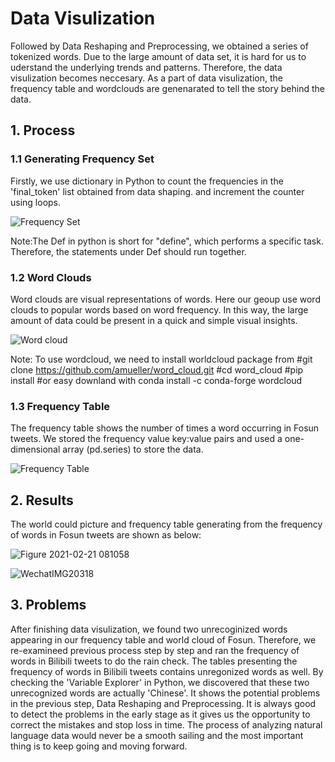 # Data Visulization 
Followed by Data Reshaping and Preprocessing, we obtained a series of tokenized words. Due to the large amount of data set, it is hard for us to uderstand the underlying trends and patterns. Therefore, the data visulization becomes neccesary. As a part of data visulization, the frequency table and wordclouds are genenarated to tell the story behind the data.   
## 1. Process

### 1.1 Generating Frequency Set 
Firstly, we use dictionary in Python to count the frequencies in the 'final_token' list obtained from data shaping. and increment the counter using loops. 

![Frequency Set](https://user-images.githubusercontent.com/78474798/108610401-3c2cf000-73cd-11eb-80b4-a43736206c4c.png)

Note:The Def in python is short for "define", which performs a specific task. Therefore, the statements under Def should run together. 

### 1.2 Word Clouds
Word clouds  are visual representations of words. Here our geoup use word clouds to popular words based on word frequency. In this way, the large amount of data could be present in a quick and simple visual insights. 

![Word cloud](https://user-images.githubusercontent.com/78474798/108610614-efe2af80-73ce-11eb-8ca0-90aaa5c8efe4.png)

Note: To use wordcloud, we need to install worldcloud package from 
      #git clone https://github.com/amueller/word_cloud.git
      #cd word_cloud
      #pip install
      #or easy downland with conda install -c conda-forge wordcloud

### 1.3 Frequency Table 

The frequency table shows the number of times a word occurring in Fosun tweets. We stored the frequency value key:value pairs and used a one-dimensional array (pd.series) to store the data. 

![Frequency Table](https://user-images.githubusercontent.com/78474798/108610622-0557d980-73cf-11eb-9b67-0274007e207e.png)

## 2. Results 
The world could picture and frequency table generating from the frequency of words in Fosun tweets are shown as below:

![Figure 2021-02-21 081058](https://user-images.githubusercontent.com/78474798/108612591-03b90080-7425-11eb-81db-328f9d995a54.png)

![WechatIMG20318](https://user-images.githubusercontent.com/78474798/108612602-2d722780-7425-11eb-970f-c69ec7d34bd9.png)

## 3. Problems 

After finishing data visulization, we found two unrecoginized words appearing in our frequency table and world cloud of Fosun. Therefore, we re-examineed previous process step by step and ran the frequency of words in Bilibili tweets to do the rain check. The tables presenting the frequency of words in Bilibili tweets contains unregonized words as well. By checking the 'Variable Explorer' in Python, we discovered that these two unrecognized words are actually 'Chinese'. It shows the potential problems in the previous step, Data Reshaping and Preprocessing. It is always good to detect the problems in the early stage as it gives us the opportunity to correct the mistakes and stop loss in time. The process of analyzing natural language data would never be a smooth sailing and the most important thing is to keep going and moving forward. 
